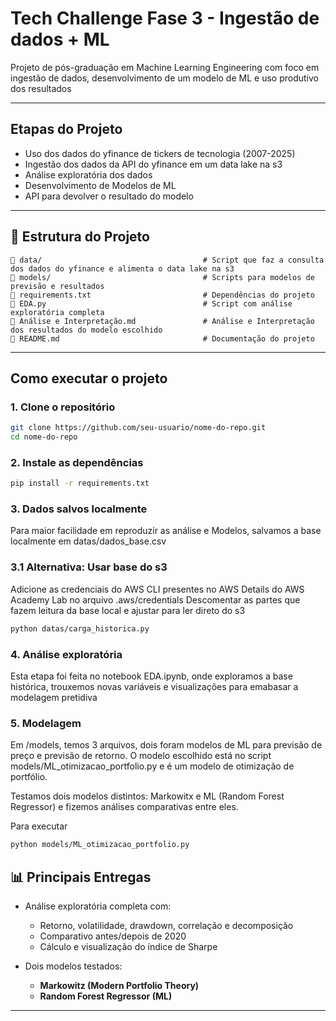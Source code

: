 # Tech Challenge Fase 3 - Ingestão de dados + ML

Projeto de pós-graduação em Machine Learning Engineering com foco em ingestão de dados, desenvolvimento de um modelo de ML e uso produtivo dos resultados

---

## Etapas do Projeto

- Uso dos dados do yfinance de tickers de tecnologia (2007-2025)
- Ingestão dos dados da API do yfinance em um data lake na s3
- Análise exploratória dos dados
- Desenvolvimento de Modelos de ML 
- API para devolver o resultado do modelo


---

## 📁 Estrutura do Projeto

```
📂 data/                                    # Script que faz a consulta dos dados do yfinance e alimenta o data lake na s3
📂 models/                                  # Scripts para modelos de previsão e resultados
📄 requirements.txt                         # Dependências do projeto
📄 EDA.py                                   # Script com análise exploratória completa
📄 Análise e Interpretação.md               # Análise e Interpretação dos resultados do modelo escolhido
📄 README.md                                # Documentação do projeto
```

---

## Como executar o projeto

### 1. Clone o repositório

```bash
git clone https://github.com/seu-usuario/nome-do-repo.git
cd nome-do-repo
```

### 2. Instale as dependências

```bash
pip install -r requirements.txt
```

### 3. Dados salvos localmente

Para maior facilidade em reproduzir as análise e Modelos, salvamos a base localmente em
datas/dados_base.csv


### 3.1 Alternativa: Usar base do s3

Adicione as credenciais do AWS CLI presentes no AWS Details do AWS Academy Lab no arquivo .aws/credentials
Descomentar as partes que fazem leitura da base local e ajustar para ler direto do s3

```bash
python datas/carga_historica.py
```

### 4. Análise exploratória

Esta etapa foi feita no notebook EDA.ipynb, onde exploramos a base histórica, trouxemos novas variáveis e visualizações para emabasar a modelagem pretidiva

### 5. Modelagem

Em /models, temos 3 arquivos, dois foram modelos de ML para previsão de preço e previsão de retorno.
O modelo escolhido está no script models/ML_otimizacao_portfolio.py e é um modelo de otimização de portfólio.

Testamos dois modelos distintos: Markowitx e ML (Random Forest Regressor) e fizemos análises comparativas entre eles.

Para executar

```bash
python models/ML_otimizacao_portfolio.py
```


## 📊 Principais Entregas

- Análise exploratória completa com:
  - Retorno, volatilidade, drawdown, correlação e decomposição
  - Comparativo antes/depois de 2020
  - Cálculo e visualização do índice de Sharpe

- Dois modelos testados:
  - **Markowitz (Modern Portfolio Theory)**
  - **Random Forest Regressor (ML)**

---

